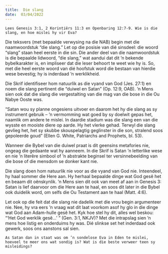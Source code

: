 ```yaml
---
title:  Die slang
date:  03/04/2022
---
```


`Lees Genesis 3:1, 2 Korintiërs 11:3 en Openbaring 12:7-9. Wie is die slang, en hoe mislei hy vir Eva?`

Die teksvers (met bepaalde verwysing na die NAB) begin met die naamwoordstuk “die slang.” Let op die posisie van dié sinsdeel: die woord “slang” staan heel eerste in die sin. Die ander deel van die naamwoordstuk is die bepaalde lidwoord, “die slang,” wat aandui dat dit ’n bekende bybelkarakter is, en impliseer dat die leser behoort te weet wie hy is. So, met die heel eerste woord van dié hoofstuk word die bestaan van hierdie wese bevestig; hy is inderdaad ’n werklikheid.

Die Skrif identifiseer hom natuurlik as die vyand van God (Jes. 27:1) en noem die slang pertinent die “duiwel en Satan” (Op. 12:9, OAB). ’n Mens sien ook dat die slang die vergestalting van die mag van die bose in die Ou Nabye Ooste was.

“Satan wou sy planne ongesiens uitvoer en daarom het hy die slang as sy instrument gebruik – ’n vermomming wat goed by sy doelwit gepas het, naamlik om andere te mislei. In daardie stadium was die slang een van die wysste en mooiste diere op aarde. Hy het vlerke gehad. Terwyl die slang gevlieg het, het sy skubbe skouspelagtig geglinster in die son, stralend soos gepoleerde goud” (Ellen G. White, Patriarchs and Prophets, bl. 53).

Wanneer die Bybel van die duiwel praat is dit geensins metafories nie, ongeag die gedaante wat hy aanneem. In die Skrif is Satan ’n letterlike wese en nie ’n literêre simbool of ’n abstrakte beginsel ter versinnebeelding van die bose of die mensdom se donker kant nie.

Die slang doen hom natuurlik nie voor as die vyand van God nie. Inteendeel, hy haal sommer die Here aan. Hy herhaal bepaalde dinge wat God gesê het en beaam dit oënskynlik. ’n Mens sien dit ook van meet af aan in  Genesis 3: Satan is lief daarvoor om die Here aan te haal, en soos dit later in die Bybel ook duidelik word, om selfs die Ou Testament aan te haal (Matt. 4:6).

Let ook op die feit dat die slang nie dadelik met die vrou begin argumenteer nie. Nee, hy vra eers ’n vraag wat dit laat voorkom asof hy glo in die dinge wat God aan Adam-hulle gesê het. Kyk hoe stel hy dit, alles wel beskou: “‘Het God werklik gesê…’ ” (Gen. 3:1, NKJV)? Met die intrapslag sien ’n mens hoe listig en onderduims hy was. Dié slinkse set het inderdaad ook gewerk, soos ons aanstons sal sien.

`As Satan dan in staat was om ’n sondelose Eva in Eden te mislei, hoeveel te meer ons wat sondig is? Wat is die beste verweer teen sy misleidings?`